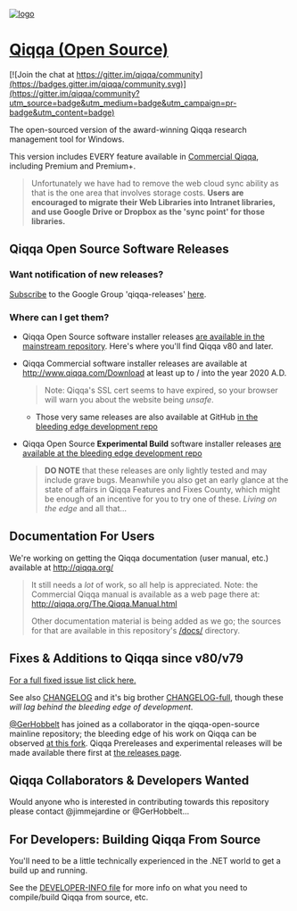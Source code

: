  [![logo](../../blob/master/icons/Application/Qiqqa.png) ](http://qiqqa.org/)
 
# [Qiqqa (Open Source)](http://qiqqa.org/)

[![Join the chat at https://gitter.im/qiqqa/community](https://badges.gitter.im/qiqqa/community.svg)](https://gitter.im/qiqqa/community?utm_source=badge&utm_medium=badge&utm_campaign=pr-badge&utm_content=badge)

The open-sourced version of the award-winning Qiqqa research management tool for Windows.

This version includes EVERY feature available in [Commercial Qiqqa](qiqqa.com), including Premium and Premium+.

> Unfortunately we have had to remove the web cloud sync ability as that is the one area that involves storage costs.  **Users are encouraged to migrate their Web Libraries into Intranet libraries, and use Google Drive or Dropbox as the 'sync point' for those libraries.**


## Qiqqa Open Source Software Releases

### Want notification of new releases?

[Subscribe](https://support.google.com/groups/answer/1067205?hl=en) to the Google Group 'qiqqa-releases' [here](https://groups.google.com/d/forum/qiqqa-releases).

### Where can I get them?

- Qiqqa Open Source software installer releases [are available in the mainstream repository](https://github.com/jimmejardine/qiqqa-open-source/releases). Here's where you'll find Qiqqa v80 and later.
- Qiqqa Commercial software installer releases are available at http://www.qiqqa.com/Download at least up to / into the year 2020 A.D.

  > Note: Qiqqa's SSL cert seems to have expired, so your browser will warn you about the website being *unsafe*.
  
  + Those very same releases are also available at GitHub [in the bleeding edge development repo](https://github.com/GerHobbelt/qiqqa-open-source/tree/master/Qiqqa-Software-Installer-Releases)
  
- Qiqqa Open Source **Experimental Build** software installer releases [are available at the bleeding edge development repo](https://github.com/GerHobbelt/qiqqa-open-source/releases)

  > **DO NOTE** that these releases are only lightly tested and may include grave bugs. Meanwhile you also get an early glance at the state of affairs in Qiqqa Features and Fixes County, which might be enough of an incentive for you to try one of these. *Living on the edge* and all that...


## Documentation For Users

We're working on getting the Qiqqa documentation (user manual, etc.) available at http://qiqqa.org/ 

> It still needs a *lot* of work, so all help is appreciated. Note: the Commercial Qiqqa manual is available as a web page there at: http://qiqqa.org/The.Qiqqa.Manual.html
>
> Other documentation material is being added as we go; the sources for that are available in this repository's [/docs/](./docs) directory.


## Fixes & Additions to Qiqqa since v80/v79

[For a full fixed issue list click here.](https://github.com/jimmejardine/qiqqa-open-source/issues?q=is%3Aissue+is%3Aclosed)

See also [CHANGELOG](../../blob/master/CHANGELOG.md) and it's big brother [CHANGELOG-full](../../blob/master/CHANGELOG_full.md), though these *will lag behind the bleeding edge of development*.

[@GerHobbelt](https://github.com/GerHobbelt) has joined as a collaborator in the qiqqa-open-source mainline repository; the bleeding edge of his work on Qiqqa can be observed [at this fork](https://github.com/GerHobbelt/qiqqa-open-source). Qiqqa Prereleases and experimental releases will be made available there first at [the releases page](https://github.com/GerHobbelt/qiqqa-open-source/releases).



## Qiqqa Collaborators & Developers Wanted
 
Would anyone who is interested in contributing towards this repository please contact @jimmejardine or @GerHobbelt...


## For Developers: Building Qiqqa From Source

You'll need to be a little technically experienced in the .NET world to get a build up and running.

See the [DEVELOPER-INFO file](DEVELOPER-INFO.md) for more info on what you need to compile/build Qiqqa from source, etc.
